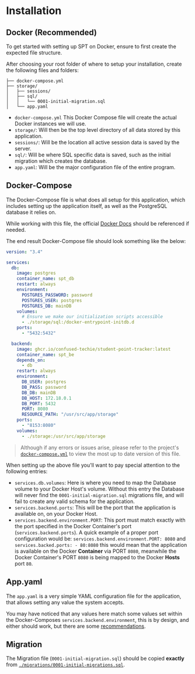 # Installation

## Docker (Recommended)

To get started with setting up SPT on Docker, ensure to first create the expected file structure.

After choosing your root folder of where to setup your installation, create the following files and folders:

```
├── docker-compose.yml
├── storage/
│   ├── sessions/
│   ├── sql/
│   │   └── 0001-initial-migration.sql
│   └── app.yaml
```

* `docker-compose.yml` This Docker Compose file will create the actual Docker instances we will use.
* `storage/`: Will then be the top level directory of all data stored by this application.
* `sessions/`: Will be the location all active session data is saved by the server.
* `sql/`: Will be where SQL specific data is saved, such as the initial migration which creates the database.
* `app.yaml`: Will be the major configuration file of the entire program.

## Docker-Compose

The Docker-Compose file is what does all setup for this application, which includes setting up the application itself, as well as the PostgreSQL database it relies on.

While working with this file, the official [Docker Docs](https://docs.docker.com/compose/) should be referenced if needed.

The end result Docker-Compose file should look something like the below:

```yaml
version: "3.4"

services:
  db:
    image: postgres
    container_name: spt_db
    restart: always
    environment:
      POSTGRES_PASSWORD: password
      POSTGRES_USER: postgres
      POSTGRES_DB: mainDB
    volumes:
      # Ensure we make our initialization scripts accessible
      - ./storage/sql:/docker-entrypoint-initdb.d
    ports:
      - "5432:5432"

  backend:
    image: ghcr.io/confused-techie/student-point-tracker:latest
    container_name: spt_be
    depends_on:
      - db
    restart: always
    environment:
      DB_USER: postgres
      DB_PASS: password
      DB_DB: mainDB
      DB_HOST: 172.18.0.1
      DB_PORT: 5432
      PORT: 8080
      RESOURCE_PATH: "/usr/src/app/storage"
    ports:
      - "8153:8080"
    volumes:
      - ./storage:/usr/src/app/storage
```

> Although if any errors or issues arise, please refer to the project's [`docker-compose.yml`](../docker-compose.yml) to view the most up to date version of this file.

When setting up the above file you'll want to pay special attention to the following entries:
  * `services.db.volumes`: Here is where you need to map the Database volume to your Docker Host's volume. Without this entry the Database will never find the `0001-initial-migration.sql` migrations file, and will fail to create any valid schema for the application.
  * `services.backend.ports`: This will be the port that the application is available on, on your Docker Host.
  * `services.backend.environment.PORT`: This port must match exactly with the port specified in the Docker Container's port (`services.backend.ports`). A quick example of a proper port configuration would be: `services.backend.environment.PORT: 8080` and `services.backed.ports: - 80:8080` this would mean that the application is available on the Docker **Container** via PORT `8080`, meanwhile the Docker Container's PORT `8080` is being mapped to the Docker **Hosts** port `80`.  

## App.yaml

The `app.yaml` is a very simple YAML configuration file for the application, that allows setting any value the system accepts.

You may have noticed that any values here match some values set within the Docker-Composes `services.backend.environment`, this is by design, and either should work, but there are some [recommendations](./configuration.md).

## Migration

The Migration file (`0001-initial-migration.sql`) should be copied **exactly** from [`./migrations/0001-initial-migrations.sql`](../migrations/0001-initial-migrations.sql).
